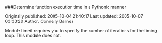###Determine function execution time in a Pythonic manner

Originally published: 2005-10-04 21:40:17
Last updated: 2005-10-07 03:33:29
Author: Connelly Barnes

Module timeit requires you to specify the number of iterations for the timing loop.   This module does not.